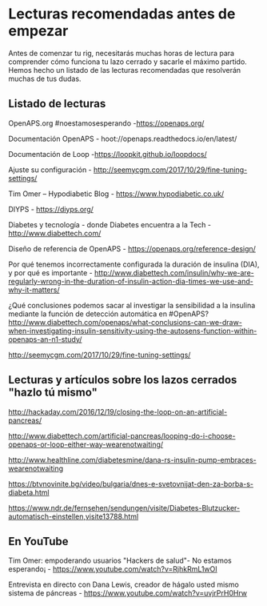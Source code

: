 # Lecturas recomendadas antes de empezar

Antes de comenzar tu rig, necesitarás muchas horas de lectura para comprender cómo funciona tu lazo cerrado y sacarle el máximo partido. Hemos hecho un listado de las lecturas recomendadas que resolverán muchas de tus dudas.

## Listado de lecturas

OpenAPS.org #noestamosesperando -https://openaps.org/

Documentación OpenAPS - hoot://openaps.readthedocs.io/en/latest/

Documentación de Loop -https://loopkit.github.io/loopdocs/

Ajuste su configuración - http://seemycgm.com/2017/10/29/fine-tuning-settings/

Tim Omer – Hypodiabetic Blog - https://www.hypodiabetic.co.uk/

DIYPS - https://diyps.org/

Diabetes y tecnología - donde Diabetes encuentra a la Tech - http://www.diabettech.com/

Diseño de referencia de OpenAPS - https://openaps.org/reference-design/

Por qué tenemos incorrectamente configurada la duración de insulina (DIA), y por qué es importante - http://www.diabettech.com/insulin/why-we-are-regularly-wrong-in-the-duration-of-insulin-action-dia-times-we-use-and-why-it-matters/

¿Qué conclusiones podemos sacar al investigar la sensibilidad a la insulina mediante la función de detección automática en #OpenAPS? http://www.diabettech.com/openaps/what-conclusions-can-we-draw-when-investigating-insulin-sensitivity-using-the-autosens-function-within-openaps-an-n1-study/

<http://seemycgm.com/2017/10/29/fine-tuning-settings/>

## Lecturas y artículos sobre los lazos cerrados "hazlo tú mismo"

<http://hackaday.com/2016/12/19/closing-the-loop-on-an-artificial-pancreas/>

<http://www.diabettech.com/artificial-pancreas/looping-do-i-choose-openaps-or-loop-either-way-wearenotwaiting/>

<http://www.healthline.com/diabetesmine/dana-rs-insulin-pump-embraces-wearenotwaiting>

<https://btvnovinite.bg/video/bulgaria/dnes-e-svetovnijat-den-za-borba-s-diabeta.html>

<https://www.ndr.de/fernsehen/sendungen/visite/Diabetes-Blutzucker-automatisch-einstellen,visite13788.html>

## En YouTube

Tim Omer: empoderando usuarios "Hackers de salud"- No estamos esperando¡ - https://www.youtube.com/watch?v=RjhkRmL1wOI

Entrevista en directo con Dana Lewis, creador de hágalo usted mismo sistema de páncreas - https://www.youtube.com/watch?v=uvjrPrH0Hrw